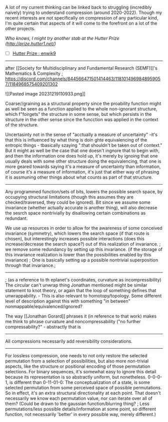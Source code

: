 A lot of my current thinking can be linked back to struggling (incredibly naively) trying to understand compression (around 2020-2022). Though my recent interests are not specifically on compression of any particular kind, I'm quite certain that aspects of it will come to the forefront on a lot of the other projects.

*Who knows, I might try another stab at the Hutter Prize (http://prize.hutter1.net/)*

- [ ] [Hutter Prize ; enwik9](http://prize.hutter1.net/)  

---

after [[Society for Multidisciplinary and Fundamental Research (SEMF)]]'s Mathematics & Complexity ; https://discord.com/channels/844566471501414463/1181014969848959057/1184968575409201302

![[Pasted image 20231219110933.png]]

Coarse//graining as a structural property since the proability function might as well be seen as a function applied to the whole non-ignorant structure, which f"foirgets" the structure in some sense, but which persists in the structure in the other sense since the funcction was applied in the context of the structure.

Uncertasinty not in the sense of "acctually a measure of uncertainty" -it's that this is influenced by what thing is doin ghte equivalencing of the entropic things - tbasically szaying ":that shouldn't be taken out of context." But it might as well be the case that one doesn't ingnore that to begin with, and then the information one does hold up, it's merely by ignoing that one usually deals with some other structure doing the equivalencing, that one is more geared towards saying it's a measure of uncertainty than information, of course it's a measure of information, it's just that either way of phrasing it is assmuning other things about what counts as part of that structure.

---
  
Any programmed function/sets of bits, lowers the possible search space, by occupying structural limitations (though this assumes they are checked/traversed, they could be ignored). Bit since we assume some invariance (whether actually accurate is another thing), will also decrease the sesrch space nontrivially by disallowing certain combinations as redundant. 

We use up resources in order to allow for the awareness of some conceived invariance (symmetry), which lowers the search space (if that route is chosen), but interestingly increases possible interactions (does this increase/decrease the search space?) out of this realization of invariance. ; we remove some redundancy by setting up this invariance. (if the storage of this invariance realization is lower than the possibilities enabled by this invariance) ; One is basically setting up a possible nontrivial superposition through that invariance.;  

---

; (as  a reference to th eplanet's coordinates, curvature as incompressibility)
The circular can't unwrap thing Jonathan mentioned might be similar statement to knot theory, or again that the loop of something defines that unwrappability. - This is also relevant to homotopy/topology. Some different level of description against this with something "in between" nonmappable/equivalenced/ignored?  
  
The way [[Jonathan Gorard]] phrases it (in reference to that work) makes me think to phrase curvature and noncompressability ("no further compressability?" - abstractly that is 

---
All compressions necessarily add reversibility considerations.

---

For lossless compression, one needs to not only restore the selected permutation from a selection of possibilities, but also more non-trivial aspects, like the structure or positional encoding of those permutation selections. For binary sequences, it's somewhat easy to ignore this detail because its representation is so abstractly uniform, but nonetheless. 0-0-0-1, is different than 0-11-01-0: The conceptualization of a state, is some selected permutation from some perceived space of possible permutations. So in effect, it's an extra structural directionality at each point. That doesn't necessarily we know each permutation value, nor can iterate over all of them? (Could be drawn to the gaussian function/blurring thing? ; Less permutations/less possible details/information at some point, so different function, not necessarily 'better' in every possible way, merely different.)  
